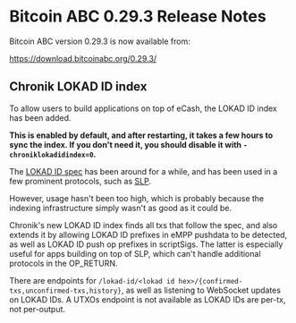 # Bitcoin ABC 0.29.3 Release Notes

Bitcoin ABC version 0.29.3 is now available from:

  <https://download.bitcoinabc.org/0.29.3/>

Chronik LOKAD ID index
--------------

To allow users to build applications on top of eCash, the LOKAD ID index has been added.

**This is enabled by default, and after restarting, it takes a few hours to sync the index. If you don't need it, you should disable it with `-chroniklokadidindex=0`.**

The [LOKAD ID spec](https://github.com/Bitcoin-ABC/bitcoin-abc/blob/master/doc/standards/op_return-prefix-guideline.md) has been around for a while, and has been used in a few prominent protocols, such as [SLP](https://github.com/simpleledger/slp-specifications/blob/master/slp-token-type-1.md).

However, usage hasn't been too high, which is probably because the indexing infrastructure simply wasn't as good as it could be.

Chronik's new LOKAD ID index finds all txs that follow the spec, and also extends it by allowing LOKAD ID prefixes in eMPP pushdata to be detected, as well as LOKAD ID push op prefixes in scriptSigs. The latter is especially useful for apps building on top of SLP, which can't handle additional protocols in the OP_RETURN.

There are endpoints for `/lokad-id/<lokad id hex>/{confirmed-txs,unconfirmed-txs,history}`, as well as listening to WebSocket updates on LOKAD IDs. A UTXOs endpoint is not available as LOKAD IDs are per-tx, not per-output.
